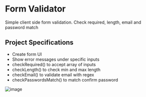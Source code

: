 # Form Validator

Simple client side form validation. Check required, length, email and password match

## Project Specifications

- Create form UI
- Show error messages under specific inputs
- checkRequired() to accept array of inputs
- checkLength() to check min and max length
- checkEmail() to validate email with regex
- checkPasswordsMatch() to match confirm password

![image](https://user-images.githubusercontent.com/104357417/220633536-c84e3efe-5eb4-4025-a605-e51a9b1614aa.png)
